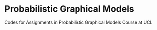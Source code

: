 # Probabilistic Graphical Models
Codes for Assignments in Probabilistic Graphical Models Course at UCI.
